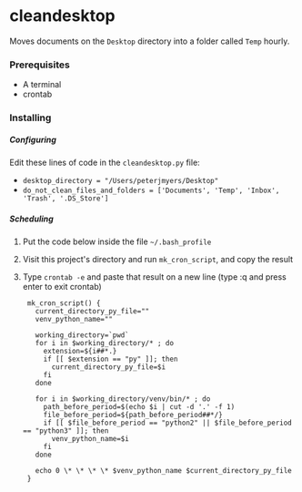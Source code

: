 # cleandesktop

Moves documents on the `Desktop` directory into a folder called `Temp` hourly.

### Prerequisites

- A terminal
- crontab

### Installing

##### Configuring

Edit these lines of code in the `cleandesktop.py` file:

- `desktop_directory = "/Users/peterjmyers/Desktop"`
- `do_not_clean_files_and_folders = ['Documents', 'Temp', 'Inbox', 'Trash', '.DS_Store']`

##### Scheduling

1. Put the code below inside the file `~/.bash_profile`
2. Visit this project's directory and run `mk_cron_script`, and copy the result
3. Type `crontab -e` and paste that result on a new line (type :q and press enter to exit crontab)

		mk_cron_script() {
		  current_directory_py_file=""
		  venv_python_name=""

		  working_directory=`pwd`
		  for i in $working_directory/* ; do
		    extension=${i##*.}
		    if [[ $extension == "py" ]]; then
		      current_directory_py_file=$i
		    fi
		  done

		  for i in $working_directory/venv/bin/* ; do
		    path_before_period=$(echo $i | cut -d '.' -f 1)
		    file_before_period=${path_before_period##*/}
		    if [[ $file_before_period == "python2" || $file_before_period == "python3" ]]; then
		      venv_python_name=$i
		    fi
		  done

		  echo 0 \* \* \* \* $venv_python_name $current_directory_py_file
		}
